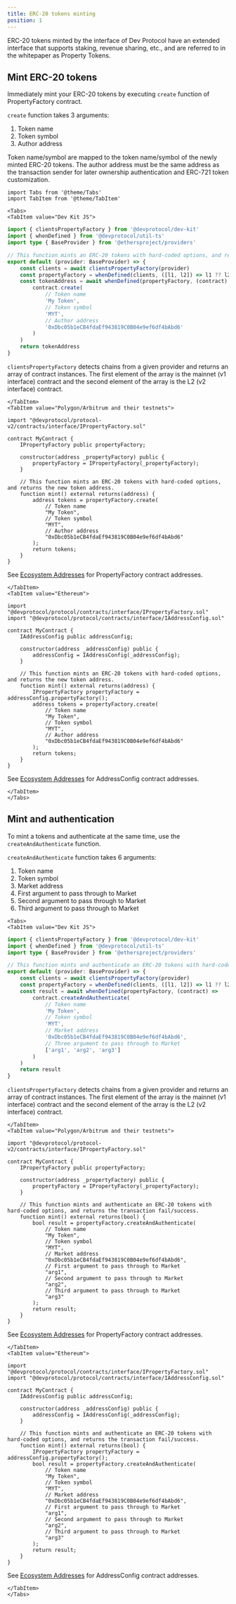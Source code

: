 ```yaml
---
title: ERC-20 tokens minting
position: 1
---
```


ERC-20 tokens minted by the interface of Dev Protocol have an extended interface that supports staking, revenue sharing, etc., and are referred to in the whitepaper as Property Tokens.

## Mint ERC-20 tokens

Immediately mint your ERC-20 tokens by executing `create` function of PropertyFactory contract.

`create` function takes 3 arguments:

1. Token name
2. Token symbol
3. Author address

Token name/symbol are mapped to the token name/symbol of the newly minted ERC-20 tokens. The author address must be the same address as the transaction sender for later ownership authentication and ERC-721 token customization.

```mdx-code-block
import Tabs from '@theme/Tabs'
import TabItem from '@theme/TabItem'

<Tabs>
<TabItem value="Dev Kit JS">
```

```ts
import { clientsPropertyFactory } from '@devprotocol/dev-kit'
import { whenDefined } from '@devprotocol/util-ts'
import type { BaseProvider } from '@ethersproject/providers'

// This function mints an ERC-20 tokens with hard-coded options, and returns the new token address.
export default (provider: BaseProvider) => {
	const clients = await clientsPropertyFactory(provider)
	const propertyFactory = whenDefined(clients, ([l1, l2]) => l1 ?? l2)
	const tokenAddress = await whenDefined(propertyFactory, (contract) =>
		contract.create(
			// Token name
			'My Token',
			// Token symbol
			'MYT',
			// Author address
			'0xDbc05b1eCB4fdaEf943819C0B04e9ef6df4bAbd6'
		)
	)
	return tokenAddress
}
```

`clientsPropertyFactory` detects chains from a given provider and returns an array of contract instances. The first element of the array is the mainnet (v1 interface) contract and the second element of the array is the L2 (v2 interface) contract.

```mdx-code-block
</TabItem>
<TabItem value="Polygon/Arbitrum and their testnets">
```

```solidity
import "@devprotocol/protocol-v2/contracts/interface/IPropertyFactory.sol"

contract MyContract {
	IPropertyFactory public propertyFactory;

	constructor(address _propertyFactory) public {
		propertyFactory = IPropertyFactory(_propertyFactory);
	}

	// This function mints an ERC-20 tokens with hard-coded options, and returns the new token address.
	function mint() external returns(address) {
		address tokens = propertyFactory.create(
			// Token name
			"My Token",
			// Token symbol
			"MYT",
			// Author address
			"0xDbc05b1eCB4fdaEf943819C0B04e9ef6df4bAbd6"
		);
		return tokens;
	}
}
```

See [Ecosystem Addresses](../../ecosystem-addresses.md) for PropertyFactory contract addresses.

```mdx-code-block
</TabItem>
<TabItem value="Ethereum">
```

```solidity
import "@devprotocol/protocol/contracts/interface/IPropertyFactory.sol"
import "@devprotocol/protocol/contracts/interface/IAddressConfig.sol"

contract MyContract {
	IAddressConfig public addressConfig;

	constructor(address _addressConfig) public {
		addressConfig = IAddressConfig(_addressConfig);
	}

	// This function mints an ERC-20 tokens with hard-coded options, and returns the new token address.
	function mint() external returns(address) {
		IPropertyFactory propertyFactory = addressConfig.propertyFactory();
		address tokens = propertyFactory.create(
			// Token name
			"My Token",
			// Token symbol
			"MYT",
			// Author address
			"0xDbc05b1eCB4fdaEf943819C0B04e9ef6df4bAbd6"
		);
		return tokens;
	}
}
```

See [Ecosystem Addresses](../../ecosystem-addresses.md) for AddressConfig contract addresses.

```mdx-code-block
</TabItem>
</Tabs>
```

## Mint and authentication

To mint a tokens and authenticate at the same time, use the `createAndAuthenticate` function.

`createAndAuthenticate` function takes 6 arguments:

1. Token name
2. Token symbol
3. Market address
4. First argument to pass through to Market
5. Second argument to pass through to Market
6. Third argument to pass through to Market

```mdx-code-block
<Tabs>
<TabItem value="Dev Kit JS">
```

```ts
import { clientsPropertyFactory } from '@devprotocol/dev-kit'
import { whenDefined } from '@devprotocol/util-ts'
import type { BaseProvider } from '@ethersproject/providers'

// This function mints and authenticate an ERC-20 tokens with hard-coded options, and returns the transaction fail/success.
export default (provider: BaseProvider) => {
	const clients = await clientsPropertyFactory(provider)
	const propertyFactory = whenDefined(clients, ([l1, l2]) => l1 ?? l2)
	const result = await whenDefined(propertyFactory, (contract) =>
		contract.createAndAuthenticate(
			// Token name
			'My Token',
			// Token symbol
			'MYT',
			// Market address
			'0xDbc05b1eCB4fdaEf943819C0B04e9ef6df4bAbd6',
			// Three argument to pass through to Market
			['arg1', 'arg2', 'arg3']
		)
	)
	return result
}
```

`clientsPropertyFactory` detects chains from a given provider and returns an array of contract instances. The first element of the array is the mainnet (v1 interface) contract and the second element of the array is the L2 (v2 interface) contract.

```mdx-code-block
</TabItem>
<TabItem value="Polygon/Arbitrum and their testnets">
```

```solidity
import "@devprotocol/protocol-v2/contracts/interface/IPropertyFactory.sol"

contract MyContract {
	IPropertyFactory public propertyFactory;

	constructor(address _propertyFactory) public {
		propertyFactory = IPropertyFactory(_propertyFactory);
	}

	// This function mints and authenticate an ERC-20 tokens with hard-coded options, and returns the transaction fail/success.
	function mint() external returns(bool) {
		bool result = propertyFactory.createAndAuthenticate(
			// Token name
			"My Token",
			// Token symbol
			"MYT",
			// Market address
			"0xDbc05b1eCB4fdaEf943819C0B04e9ef6df4bAbd6",
			// First argument to pass through to Market
			"arg1",
			// Second argument to pass through to Market
			"arg2",
			// Third argument to pass through to Market
			"arg3"
		);
		return result;
	}
}
```

See [Ecosystem Addresses](../../ecosystem-addresses.md) for PropertyFactory contract addresses.

```mdx-code-block
</TabItem>
<TabItem value="Ethereum">
```

```solidity
import "@devprotocol/protocol/contracts/interface/IPropertyFactory.sol"
import "@devprotocol/protocol/contracts/interface/IAddressConfig.sol"

contract MyContract {
	IAddressConfig public addressConfig;

	constructor(address _addressConfig) public {
		addressConfig = IAddressConfig(_addressConfig);
	}

	// This function mints and authenticate an ERC-20 tokens with hard-coded options, and returns the transaction fail/success.
	function mint() external returns(bool) {
		IPropertyFactory propertyFactory = addressConfig.propertyFactory();
		bool result = propertyFactory.createAndAuthenticate(
			// Token name
			"My Token",
			// Token symbol
			"MYT",
			// Market address
			"0xDbc05b1eCB4fdaEf943819C0B04e9ef6df4bAbd6",
			// First argument to pass through to Market
			"arg1",
			// Second argument to pass through to Market
			"arg2",
			// Third argument to pass through to Market
			"arg3"
		);
		return result;
	}
}
```

See [Ecosystem Addresses](../../ecosystem-addresses.md) for AddressConfig contract addresses.

```mdx-code-block
</TabItem>
</Tabs>
```

